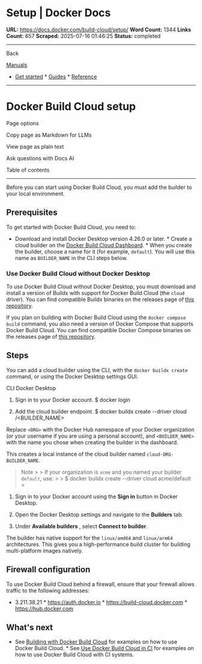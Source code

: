 # Setup | Docker Docs

**URL:** https://docs.docker.com/build-cloud/setup/
**Word Count:** 1344
**Links Count:** 657
**Scraped:** 2025-07-16 01:46:25
**Status:** completed

---

Back

[Manuals](https://docs.docker.com/manuals/)

  * [Get started](https://docs.docker.com/get-started/)   * [Guides](https://docs.docker.com/guides/)   * [Reference](https://docs.docker.com/reference/)

* * *

# Docker Build Cloud setup

Page options

Copy page as Markdown for LLMs

View page as plain text

Ask questions with Docs AI

Table of contents

* * *

Before you can start using Docker Build Cloud, you must add the builder to your local environment.

## Prerequisites

To get started with Docker Build Cloud, you need to:

  * Download and install Docker Desktop version 4.26.0 or later.   * Create a cloud builder on the [Docker Build Cloud Dashboard](https://app.docker.com/build/).     * When you create the builder, choose a name for it \(for example, `default`\). You will use this name as `BUILDER_NAME` in the CLI steps below.

### Use Docker Build Cloud without Docker Desktop

To use Docker Build Cloud without Docker Desktop, you must download and install a version of Buildx with support for Docker Build Cloud \(the `cloud` driver\). You can find compatible Buildx binaries on the releases page of [this repository](https://github.com/docker/buildx-desktop).

If you plan on building with Docker Build Cloud using the `docker compose build` command, you also need a version of Docker Compose that supports Docker Build Cloud. You can find compatible Docker Compose binaries on the releases page of [this repository](https://github.com/docker/compose-desktop).

## Steps

You can add a cloud builder using the CLI, with the `docker buildx create` command, or using the Docker Desktop settings GUI.

CLI  Docker Desktop

  1. Sign in to your Docker account.                    $ docker login          

  2. Add the cloud builder endpoint.                    $ docker buildx create --driver cloud <ORG>/<BUILDER_NAME>          

Replace `<ORG>` with the Docker Hub namespace of your Docker organization \(or your username if you are using a personal account\), and `<BUILDER_NAME>` with the name you chose when creating the builder in the dashboard.

This creates a local instance of the cloud builder named `cloud-ORG-BUILDER_NAME`.

> Note >  > If your organization is `acme` and you named your builder `default`, use: >           >          $ docker buildx create --driver cloud acme/default >          

  1. Sign in to your Docker account using the **Sign in** button in Docker Desktop.

  2. Open the Docker Desktop settings and navigate to the **Builders** tab.

  3. Under **Available builders** , select **Connect to builder**.

The builder has native support for the `linux/amd64` and `linux/arm64` architectures. This gives you a high-performance build cluster for building multi-platform images natively.

## Firewall configuration

To use Docker Build Cloud behind a firewall, ensure that your firewall allows traffic to the following addresses:

  * 3.211.38.21   * <https://auth.docker.io>   * <https://build-cloud.docker.com>   * <https://hub.docker.com>

## What's next

  * See [Building with Docker Build Cloud](https://docs.docker.com/build-cloud/usage/) for examples on how to use Docker Build Cloud.   * See [Use Docker Build Cloud in CI](https://docs.docker.com/build-cloud/ci/) for examples on how to use Docker Build Cloud with CI systems.